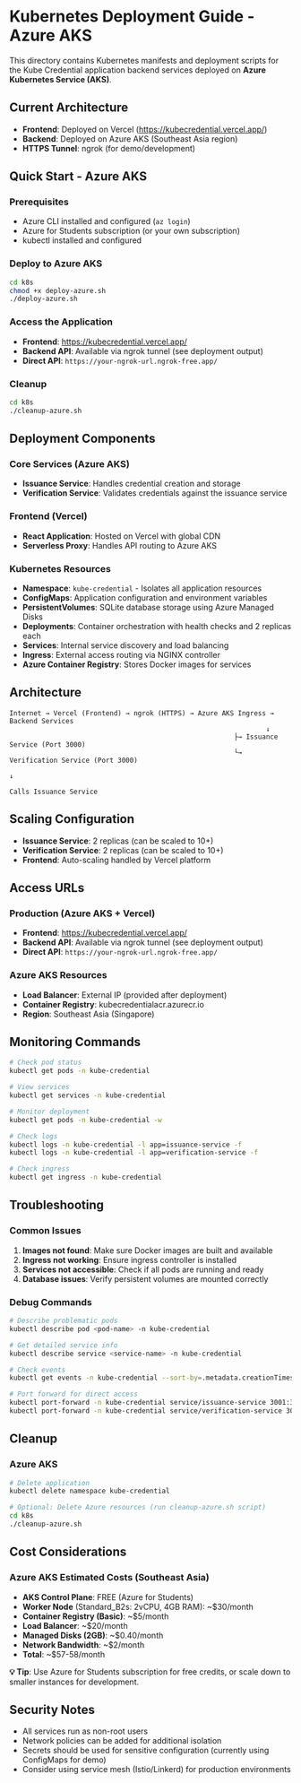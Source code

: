 # Kubernetes Deployment Guide - Azure AKS

This directory contains Kubernetes manifests and deployment scripts for the Kube Credential application backend services deployed on **Azure Kubernetes Service (AKS)**.

## Current Architecture

- **Frontend**: Deployed on Vercel (https://kubecredential.vercel.app/)
- **Backend**: Deployed on Azure AKS (Southeast Asia region)
- **HTTPS Tunnel**: ngrok (for demo/development)

## Quick Start - Azure AKS

### Prerequisites
- Azure CLI installed and configured (`az login`)
- Azure for Students subscription (or your own subscription)
- kubectl installed and configured

### Deploy to Azure AKS
```bash
cd k8s
chmod +x deploy-azure.sh
./deploy-azure.sh
```

### Access the Application
- **Frontend**: https://kubecredential.vercel.app/
- **Backend API**: Available via ngrok tunnel (see deployment output)
- **Direct API**: `https://your-ngrok-url.ngrok-free.app/`

### Cleanup
```bash
cd k8s
./cleanup-azure.sh
```

## Deployment Components

### Core Services (Azure AKS)
- **Issuance Service**: Handles credential creation and storage
- **Verification Service**: Validates credentials against the issuance service

### Frontend (Vercel)
- **React Application**: Hosted on Vercel with global CDN
- **Serverless Proxy**: Handles API routing to Azure AKS

### Kubernetes Resources
- **Namespace**: `kube-credential` - Isolates all application resources
- **ConfigMaps**: Application configuration and environment variables
- **PersistentVolumes**: SQLite database storage using Azure Managed Disks
- **Deployments**: Container orchestration with health checks and 2 replicas each
- **Services**: Internal service discovery and load balancing
- **Ingress**: External access routing via NGINX controller
- **Azure Container Registry**: Stores Docker images for services

## Architecture

```
Internet → Vercel (Frontend) → ngrok (HTTPS) → Azure AKS Ingress → Backend Services
                                                                ↓
                                                        ├→ Issuance Service (Port 3000)
                                                        └→ Verification Service (Port 3000)
                                                                                        ↓
                                                                                Calls Issuance Service
```

## Scaling Configuration

- **Issuance Service**: 2 replicas (can be scaled to 10+)
- **Verification Service**: 2 replicas (can be scaled to 10+)
- **Frontend**: Auto-scaling handled by Vercel platform

## Access URLs

### Production (Azure AKS + Vercel)
- **Frontend**: https://kubecredential.vercel.app/
- **Backend API**: Available via ngrok tunnel (see deployment output)
- **Direct API**: `https://your-ngrok-url.ngrok-free.app/`

### Azure AKS Resources
- **Load Balancer**: External IP (provided after deployment)
- **Container Registry**: kubecredentialacr.azurecr.io
- **Region**: Southeast Asia (Singapore)

## Monitoring Commands

```bash
# Check pod status
kubectl get pods -n kube-credential

# View services
kubectl get services -n kube-credential

# Monitor deployment
kubectl get pods -n kube-credential -w

# Check logs
kubectl logs -n kube-credential -l app=issuance-service -f
kubectl logs -n kube-credential -l app=verification-service -f

# Check ingress
kubectl get ingress -n kube-credential
```

## Troubleshooting

### Common Issues

1. **Images not found**: Make sure Docker images are built and available
2. **Ingress not working**: Ensure ingress controller is installed
3. **Services not accessible**: Check if all pods are running and ready
4. **Database issues**: Verify persistent volumes are mounted correctly

### Debug Commands

```bash
# Describe problematic pods
kubectl describe pod <pod-name> -n kube-credential

# Get detailed service info
kubectl describe service <service-name> -n kube-credential

# Check events
kubectl get events -n kube-credential --sort-by=.metadata.creationTimestamp

# Port forward for direct access
kubectl port-forward -n kube-credential service/issuance-service 3001:3000
kubectl port-forward -n kube-credential service/verification-service 3002:3000
```

## Cleanup

### Azure AKS
```bash
# Delete application
kubectl delete namespace kube-credential

# Optional: Delete Azure resources (run cleanup-azure.sh script)
cd k8s
./cleanup-azure.sh
```

## Cost Considerations

### Azure AKS Estimated Costs (Southeast Asia)
- **AKS Control Plane**: FREE (Azure for Students)
- **Worker Node** (Standard_B2s: 2vCPU, 4GB RAM): ~$30/month
- **Container Registry (Basic)**: ~$5/month
- **Load Balancer**: ~$20/month
- **Managed Disks (2GB)**: ~$0.40/month
- **Network Bandwidth**: ~$2/month
- **Total**: ~$57-58/month

**💡 Tip**: Use Azure for Students subscription for free credits, or scale down to smaller instances for development.

## Security Notes

- All services run as non-root users
- Network policies can be added for additional isolation
- Secrets should be used for sensitive configuration (currently using ConfigMaps for demo)
- Consider using service mesh (Istio/Linkerd) for production environments